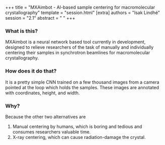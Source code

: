 +++
title = "MXAimbot - AI-based sample centering for macromolecular crystallography"
template = "session.html"
[extra]
authors = "Isak Lindhé"
session = "2.1"
abstract = " "
+++

### What is this?

MXAimbot is a neural network based tool currently in development, designed to
relieve researchers of the task of manually and individually centering their
samples in synchrotron beamlines for macromolecular crystallography.


### How does it do that?

It is a pretty simple CNN trained on a few thousand images from a camera
pointed at the loop which holds the samples. These images are annotated with
coordinates, height, and width.


### Why?

Because the other two alternatives are

1. Manual centering by humans, which is boring and tedious and consumes researchers valuable time.
2. X-ray centering, which can cause radiation-damage the crystal.
